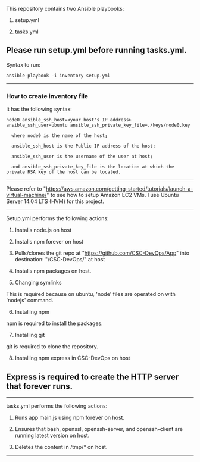 This repository contains two Ansible playbooks:

1. setup.yml

2. tasks.yml


## Please run setup.yml before running tasks.yml.

Syntax to run:

```
ansible-playbook -i inventory setup.yml
```

---

### How to create inventory file

It has the following syntax:

```
node0 ansible_ssh_host=<your host's IP address> ansible_ssh_user=ubuntu ansible_ssh_private_key_file=./keys/node0.key
```

      where node0 is the name of the host;

      ansible_ssh_host is the Public IP address of the host;

      ansible_ssh_user is the username of the user at host;

      and ansible_ssh_private_key_file is the location at which the private RSA key of the host can be located.

---

Please refer to "https://aws.amazon.com/getting-started/tutorials/launch-a-virtual-machine/" to see how to setup Amazon EC2 VMs. I use Ubuntu Server 14.04 LTS (HVM) for this project.

---

Setup.yml performs the following actions:

1. Installs node.js on host

2. Installs npm forever on host

3. Pulls/clones the git repo at "https://github.com/CSC-DevOps/App" into destination: "/CSC-DevOps/" at host

4. Installs npm packages on host.

5. Changing symlinks

  This is required because on ubuntu, 'node' files are operated on with 'nodejs' command.

6. Installing npm

  npm is required to install the packages.

7. Installing git

  git is required to clone the repository.

8. Installing npm express in CSC-DevOps on host

  Express is required to create the HTTP server that forever runs.
---

---

tasks.yml performs the following actions:

1. Runs app main.js using npm forever on host.

2. Ensures that bash, openssl, openssh-server, and openssh-client are running latest version on host.

3. Deletes the content in /tmp/* on host.

---
